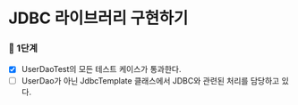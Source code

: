 # JDBC 라이브러리 구현하기

### 🌱 1단계  

- [x] UserDaoTest의 모든 테스트 케이스가 통과한다.
- [ ] UserDao가 아닌 JdbcTemplate 클래스에서 JDBC와 관련된 처리를 담당하고 있다.
